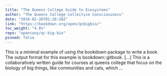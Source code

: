 ```yaml
---
title: "The Queens College Guide to Ecosystems"
author: "The Queens College Collective Consciousness"
date: "2018-02-26T01:20:28Z"
link: "https://bookdown.org/open/qcbigbio/"
toc_weight: "4.6%"
repo: "opencuny/qc-big-bio"
pinned: false
---
```


This is a minimal example of using the bookdown package to write a book. The output format for this example is bookdown::gitbook. [...] This is a collaboratively written guide for courses at queens college that focus on the biology of big things, like communities and cats, which ...
